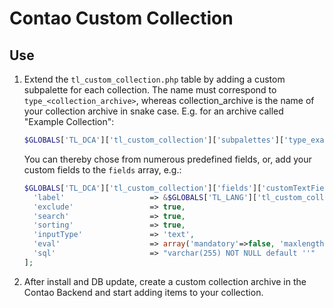 # Contao Custom Collection


## Use
1. Extend the `tl_custom_collection.php` table by adding a custom subpalette for each collection. The name must correspond to `type_<collection_archive>`, whereas collection_archive is the name of your collection archive in snake case. E.g. for an archive called "Example Collection":
   ```php
   $GLOBALS['TL_DCA']['tl_custom_collection']['subpalettes']['type_example_collection'] = ';{image_legend},addImage;{text_legend},text;';
   ```
   You can thereby chose from numerous predefined fields, or, add your custom fields to the `fields` array, e.g.:
   ```php
   $GLOBALS['TL_DCA']['tl_custom_collection']['fields']['customTextField'] = [
     'label'                   => &$GLOBALS['TL_LANG']['tl_custom_collection']['customTextField'],
     'exclude'                 => true,
     'search'                  => true,
     'sorting'                 => true,
     'inputType'               => 'text',
     'eval'                    => array('mandatory'=>false, 'maxlength'=>255),
     'sql'                     => "varchar(255) NOT NULL default ''"
   ];
   ```
2. After install and DB update, create a custom collection archive in the Contao Backend and start adding items to your collection.
